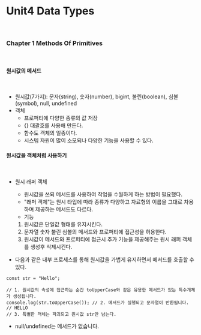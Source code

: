 # Unit4 Data Types
<br>

### Chapter 1 Methods Of Primitives
<br>

#### 원시값의 메서드
<br>

- 원시값(7가지): 문자(string), 숫자(number), bigint, 불린(boolean), 심볼(symbol), null, undefined
- 객체
	- 프로퍼티에 다양한 종류의 값 저장
	- {} 대괄호를 사용해 만든다.
	- 함수도 객체의 일종이다.
	- 시스템 자원이 많이 소모되나 다양한 기능을 사용할 수 있다.

#### 원시값을 객체처럼 사용하기
<br>

- 원시 래퍼 객체
	- 원시값을 쓰되 메서드를 사용하여 작업을 수월하게 하는 방법이 필요했다.
	- "래퍼 객체"는 원시 타입에 따라 종류가 다양하고 자료형의 이름을 그대로 차용하며 제공하는 메서드도 다르다.
	- 기능
	1. 원시값은 단일값 형태를 유지시킨다.
	2. 문자열 숫자 불린 심볼의 메서드와 프로퍼티에 접근성을 허용한다.
	3. 원시값이 메서드와 프로퍼티에 접근시 추가 기능을 제공해주는 원시 래퍼 객체를 생성후 삭제시킨다.

- 다음과 같은 내부 프로세스를 통해 원시값을 가볍게 유지하면서 메서드를 호출할 수 있다.

```
const str = "Hello";

// 1. 원시값의 속성에 접근하는 순간 toUpperCase와 같은 유용한 메서드가 있는 특수개체가 생성됩니다.
console.log(str.toUpperCase()); // 2. 메서드가 실행되고 문자열이 반환됩니다.
// HELLO
// 3. 특별한 객체는 파괴되고 원시값 str만 남는다.
```

- null/undefined는 메서드가 없습니다.